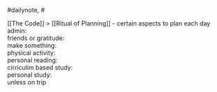 #dailynote, #

[[The Code]] > [[Ritual of Planning]]
	- certain aspects to plan each day  
	admin:  
	friends or gratitude:  
	make something:  
	physical activity:  
	personal reading:  
	cirriculim based study:  
	personal study:  
	unless on trip

